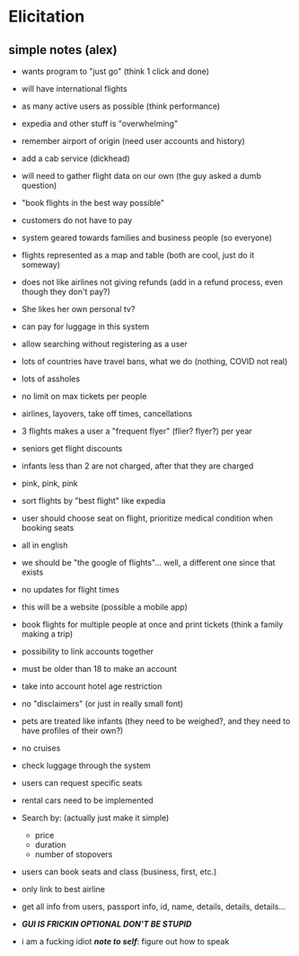 # Elicitation

## simple notes (alex)

- wants program to "just go" (think 1 click and done)
- will have international flights
- as many active users as possible (think performance)
- expedia and other stuff is "overwhelming"
- remember airport of origin (need user accounts and history)
- add a cab service (dickhead)
- will need to gather flight data on our own (the guy asked a dumb question)
- "book flights in the best way possible"
- customers do not have to pay
- system geared towards families and business people (so everyone)
- flights represented as a map and table (both are cool, just do it someway)
- does not like airlines not giving refunds (add in a refund process,
  even though they don't pay?)
- She likes her own personal tv?
- can pay for luggage in this system
- allow searching without registering as a user
- lots of countries have travel bans, what we do (nothing, COVID not real)
- lots of assholes
- no limit on max tickets per people
- airlines, layovers, take off times, cancellations
- 3 flights makes a user a "frequent flyer" (flier? flyer?) per year
- seniors get flight discounts
- infants less than 2 are not charged, after that they are charged
- pink, pink, pink
- sort flights by "best flight" like expedia
- user should choose seat on flight, prioritize medical condition when booking
  seats
- all in english
- we should be "the google of flights"... well, a different one since that exists
- no updates for flight times
- this will be a website (possible a mobile app)
- book flights for multiple people at once and print tickets (think a family
  making a trip)
- possibility to link accounts together
- must be older than 18 to make an account
- take into account hotel age restriction
- no "disclaimers" (or just in really small font)
- pets are treated like infants (they need to be weighed?, and they need to
  have profiles of their own?)
- no cruises
- check luggage through the system
- users can request specific seats
- rental cars need to be implemented
- Search by: (actually just make it simple)
  - price
  - duration
  - number of stopovers
- users can book seats and class (business, first, etc.)
- only link to best airline
- get all info from users, passport info, id, name, details, details, details...

- ***GUI IS FRICKIN OPTIONAL DON'T BE STUPID***

- i am a fucking idiot ***note to self***: figure out how to speak
